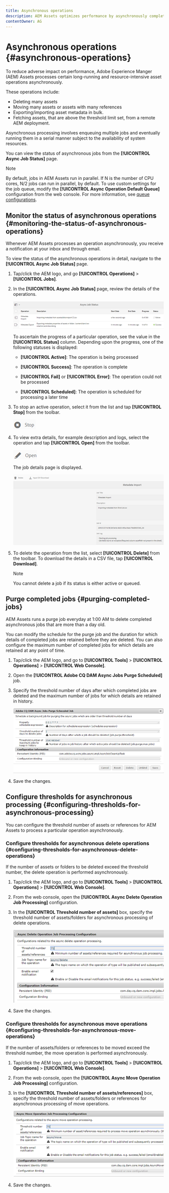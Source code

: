 ```yaml
---
title: Asynchronous operations
description: AEM Assets optimizes performance by asynchronously completing some resource-intensive tasks.
contentOwner: AG
---
```


# Asynchronous operations {#asynchronous-operations}

To reduce adverse impact on performance, Adobe Experience Manger (AEM) Assets processes certain long-running and resource-intensive asset operations asynchronously.

These operations include:

* Deleting many assets
* Moving many assets or assets with many references
* Exporting/importing asset metadata in bulk.
* Fetching assets, that are above the threshold limit set, from a remote AEM deployment.

Asynchronous processing involves enqueuing multiple jobs and eventually running them in a serial manner subject to the availability of system resources.

You can view the status of asynchronous jobs from the **[!UICONTROL Async Job Status]** page.

>[!NOTE]
>
>By default, jobs in AEM Assets run in parallel. If N is the number of CPU cores, N/2 jobs can run in parallel, by default. To use custom settings for the job queue, modify the **[!UICONTROL Async Operation Default Queue]** configuration from the web console. For more information, see [queue configurations](https://sling.apache.org/documentation/bundles/apache-sling-eventing-and-job-handling.html#queue-configurations).

## Monitor the status of asynchronous operations {#monitoring-the-status-of-asynchronous-operations}

Whenever AEM Assets processes an operation asynchronously, you receive a notification at your inbox and through email.

To view the status of the asynchronous operations in detail, navigate to the **[!UICONTROL Async Job Status]** page.

1. Tap/click the AEM logo, and go **[!UICONTROL Operations]** &gt; **[!UICONTROL Jobs]**.
1. In the **[!UICONTROL Async Job Status]** page, review the details of the operations.

    ![Status and details of Asynchronous operations](assets/AsyncOperation-status.png)

   To ascertain the progress of a particular operation, see the value in the **[!UICONTROL Status]** column. Depending upon the progress, one of the following statuses is displayed:

   * **[!UICONTROL Active]**: The operation is being processed

   * **[!UICONTROL Success]**: The operation is complete

   * **[!UICONTROL Fail]** or **[!UICONTROL Error]**: The operation could not be processed

   * **[!UICONTROL Scheduled]**: The operation is scheduled for processing a later time

1. To stop an active operation, select it from the list and tap **[!UICONTROL Stop]** from the toolbar.

   ![stop_icon](assets/stop_icon.png)

1. To view extra details, for example description and logs, select the operation and tap **[!UICONTROL Open]** from the toolbar.

   ![open_icon](assets/open_icon.png)

   The job details page is displayed.

   ![job_details](assets/job_details.png)

1. To delete the operation from the list, select **[!UICONTROL Delete]** from the toolbar. To download the details in a CSV file, tap **[!UICONTROL Download]**.

   >[!NOTE]
   >
   >You cannot delete a job if its status is either active or queued.

## Purge completed jobs {#purging-completed-jobs}

AEM Assets runs a purge job everyday at 1:00 AM to delete completed asynchronous jobs that are more than a day old.

You can modify the schedule for the purge job and the duration for which details of completed jobs are retained before they are deleted. You can also configure the maximum number of completed jobs for which details are retained at any point of time.

1. Tap/click the AEM logo, and go to **[!UICONTROL Tools]** &gt; **[!UICONTROL Operations]** &gt; **[!UICONTROL Web Console]**.
1. Open the **[!UICONTROL Adobe CQ DAM Async Jobs Purge Scheduled]** job.
1. Specify the threshold number of days after which completed jobs are deleted and the maximum number of jobs for which details are retained in history.

   ![Configuration to schedule the purging of asynchronous jobs](assets/configmgr_purge_asyncjobs.png)

1. Save the changes.

## Configure thresholds for asynchronous processing {#configuring-thresholds-for-asynchronous-processing}

You can configure the threshold number of assets or references for AEM Assets to process a particular operation asynchronously.

### Configure thresholds for asynchronous delete operations {#configuring-thresholds-for-asynchronous-delete-operations}

If the number of assets or folders to be deleted exceed the threshold number, the delete operation is performed asynchronously.

1. Tap/click the AEM logo, and go to **[!UICONTROL Tools]** &gt; **[!UICONTROL Operations]** &gt; **[!UICONTROL Web Console]**.
1. From the web console, open the **[!UICONTROL Async Delete Operation Job Processing]** configuration.
1. In the **[!UICONTROL Threshold number of assets]** box, specify the threshold number of assets/folders for asynchronous processing of delete operations.

   ![delete_threshold](assets/delete_threshold.png)

1. Save the changes.

### Configure thresholds for asynchronous move operations {#configuring-thresholds-for-asynchronous-move-operations}

If the number of assets/folders or references to be moved exceed the threshold number, the move operation is performed asynchronously.

1. Tap/click the AEM logo, and go to **[!UICONTROL Tools]** &gt; **[!UICONTROL Operations]** &gt; **[!UICONTROL Web Console]**.
1. From the web console, open the **[!UICONTROL Async Move Operation Job Processing]** configuration.
1. In the **[!UICONTROL Threshold number of assets/references]** box, specify the threshold number of assets/folders or references for asynchronous processing of move operations.

   ![move_threshold](assets/move_threshold.png)

1. Save the changes.
